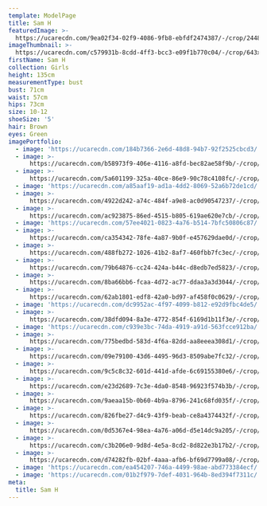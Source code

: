 ```yaml
---
template: ModelPage
title: Sam H
featuredImage: >-
  https://ucarecdn.com/9ea02f34-02f9-4086-9fb8-ebfdf2474387/-/crop/2448x1266/0,95/-/preview/
imageThumbnail: >-
  https://ucarecdn.com/c579931b-8cdd-4ff3-bcc3-e09f1b770c04/-/crop/643x974/572,413/-/preview/
firstName: Sam H
collection: Girls
height: 135cm
measurementType: bust
bust: 71cm
waist: 57cm
hips: 73cm
size: 10-12
shoeSize: '5'
hair: Brown
eyes: Green
imagePortfolio:
  - image: 'https://ucarecdn.com/184b7366-2e6d-48d8-94b7-92f2525cbcd3/'
  - image: >-
      https://ucarecdn.com/b58973f9-406e-4116-a8fd-bec82ae58f9b/-/crop/1444x2214/189,229/-/preview/
  - image: >-
      https://ucarecdn.com/5a601199-325a-40ce-86e9-90c78c4108fc/-/crop/1485x2071/148,0/-/preview/
  - image: 'https://ucarecdn.com/a85aaf19-ad1a-4dd2-8069-52a6b72de1cd/'
  - image: >-
      https://ucarecdn.com/4922d242-a74c-484f-a9e8-ac0d90547237/-/crop/1434x2081/107,367/-/preview/
  - image: >-
      https://ucarecdn.com/ac923875-86ed-4515-b805-619ae620e7cb/-/crop/1388x2448/245,0/-/preview/
  - image: 'https://ucarecdn.com/57ee4021-0823-4a76-b514-7bfc50806c87/'
  - image: >-
      https://ucarecdn.com/ca354342-78fe-4a87-9b0f-e457629dae0d/-/crop/1526x2331/0,117/-/preview/
  - image: >-
      https://ucarecdn.com/488fb272-1026-41b2-8af7-460fbb7fc3ec/-/crop/1633x2106/0,342/-/preview/
  - image: >-
      https://ucarecdn.com/79b64876-cc24-424a-b44c-d8edb7ed5823/-/crop/1802x1633/228,0/-/preview/
  - image: >-
      https://ucarecdn.com/8ba66bb6-fcaa-4d72-ac77-ddaa3a3d3044/-/crop/1490x2203/0,245/-/preview/
  - image: >-
      https://ucarecdn.com/62ab1801-edf8-42a0-bd97-af458f0c0629/-/crop/2231x1633/78,0/-/preview/
  - image: 'https://ucarecdn.com/dc9952ac-4f97-4099-b812-e92d9fbc4de5/'
  - image: >-
      https://ucarecdn.com/38dfd094-8a3e-4772-854f-6169d1b11f3e/-/crop/1189x1856/163,561/-/preview/
  - image: 'https://ucarecdn.com/c939e3bc-74da-4919-a91d-563fcce912ba/'
  - image: >-
      https://ucarecdn.com/775bedbd-583d-4f6a-82dd-aa8eeea308d1/-/crop/1439x1846/107,602/-/preview/
  - image: >-
      https://ucarecdn.com/09e79100-43d6-4495-96d3-8509abe7fc32/-/crop/1516x2224/117,224/-/preview/
  - image: >-
      https://ucarecdn.com/9c5c8c32-601d-441d-afde-6c69155380e6/-/crop/1531x2341/41,107/-/preview/
  - image: >-
      https://ucarecdn.com/e23d2689-7c3e-4da0-8548-96923f574b3b/-/crop/1357x2035/276,413/-/preview/
  - image: >-
      https://ucarecdn.com/9aeaa15b-0b60-4b9a-8796-241c68fd035f/-/crop/1475x2448/158,0/-/preview/
  - image: >-
      https://ucarecdn.com/826fbe27-d4c9-43f9-beab-ce8a4374432f/-/crop/1633x1866/0,398/-/preview/
  - image: >-
      https://ucarecdn.com/0d5367e4-98ea-4a76-a06d-d5e14dc9a205/-/crop/1531x2198/0,250/-/preview/
  - image: >-
      https://ucarecdn.com/c3b206e0-9d8d-4e5a-8cd2-8d822e3b17b2/-/crop/1546x2448/87,0/-/preview/
  - image: >-
      https://ucarecdn.com/d74282fb-02bf-4aaa-afb6-bf69d7799a08/-/crop/2305x1484/143,71/-/preview/
  - image: 'https://ucarecdn.com/ea454207-746a-4499-98ae-abd773384ecf/'
  - image: 'https://ucarecdn.com/01b2f979-7def-4031-964b-8ed394f7311c/'
meta:
  title: Sam H
---
```


